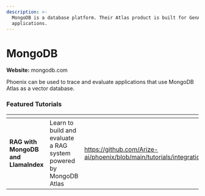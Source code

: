 ```yaml
---
description: >-
  MongoDB is a database platform. Their Atlas product is built for GenAI
  applications.
---
```


# MongoDB

**Website:** mongodb.com

Phoenix can be used to trace and evaluate applications that use MongoDB Atlas as a vector database.

### Featured Tutorials

<table data-card-size="large" data-view="cards"><thead><tr><th></th><th></th><th data-hidden data-card-target data-type="content-ref"></th><th data-hidden data-card-cover data-type="files"></th></tr></thead><tbody><tr><td><strong>RAG with MongoDB and LlamaIndex</strong></td><td>Learn to build and evaluate a RAG system powered by MongoDB Atlas</td><td><a href="https://github.com/Arize-ai/phoenix/blob/main/tutorials/integrations/tracing_and_evals_with_mongodb_and_llama_index.ipynb">https://github.com/Arize-ai/phoenix/blob/main/tutorials/integrations/tracing_and_evals_with_mongodb_and_llama_index.ipynb</a></td><td><a href="../.gitbook/assets/Tutorials.jpg">Tutorials.jpg</a></td></tr></tbody></table>
